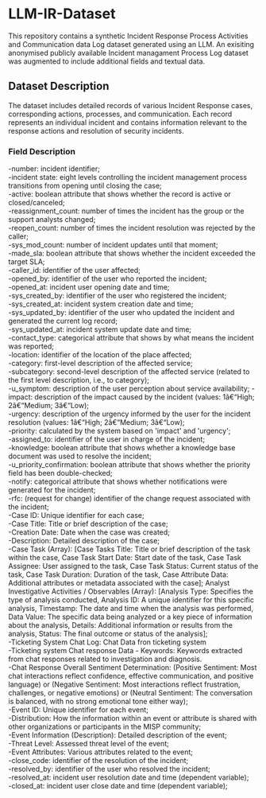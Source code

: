 # LLM-IR-Dataset

This repository contains a synthetic Incident Response Process Activities and Communication data Log dataset generated using an LLM. An exisiting anonymised publicly available Incident managament Process Log dataset was augmented to include additional fields and textual data.

## Dataset Description

The dataset includes detailed records of various Incident Response cases, corresponding actions, processes, and communication. Each record represents an individual incident and contains information relevant to the response actions and resolution of security incidents.

### Field Description

-number: incident identifier; <br>
-incident state: eight levels controlling the incident management process transitions from opening until closing the case;<br>
-active: boolean attribute that shows whether the record is active or closed/canceled;<br>
-reassignment_count: number of times the incident has the group or the support analysts changed;<br>
-reopen_count: number of times the incident resolution was rejected by the caller;<br>
-sys_mod_count: number of incident updates until that moment;<br>
-made_sla: boolean attribute that shows whether the incident exceeded the target SLA;<br>
-caller_id: identifier of the user affected;<br>
-opened_by: identifier of the user who reported the incident;<br>
-opened_at: incident user opening date and time;<br>
-sys_created_by: identifier of the user who registered the incident;<br>
-sys_created_at: incident system creation date and time;<br>
-sys_updated_by: identifier of the user who updated the incident and generated the current log record;<br>
-sys_updated_at: incident system update date and time;<br>
-contact_type: categorical attribute that shows by what means the incident was reported;<br>
-location: identifier of the location of the place affected;<br>
-category: first-level description of the affected service;<br>
-subcategory: second-level description of the affected service (related to the first level description, i.e., to category);<br>
-u_symptom: description of the user perception about service availability;
-impact: description of the impact caused by the incident (values: 1â€“High; 2â€“Medium; 3â€“Low);<br>
-urgency: description of the urgency informed by the user for the incident resolution (values: 1â€“High; 2â€“Medium; 3â€“Low);<br>
-priority: calculated by the system based on 'impact' and 'urgency';<br>
-assigned_to: identifier of the user in charge of the incident;<br>
-knowledge: boolean attribute that shows whether a knowledge base document was used to resolve the incident;<br>
-u_priority_confirmation: boolean attribute that shows whether the priority field has been double-checked;<br>
-notify: categorical attribute that shows whether notifications were generated for the incident;<br>
-rfc: (request for change) identifier of the change request associated with the incident;<br>
-Case ID: Unique identifier for each case;<br>
-Case Title: Title or brief description of the case;<br>
-Creation Date: Date when the case was created;<br>
-Description: Detailed description of the case;<br>
-Case Task (Array): [Case Tasks Title: Title or brief description of the task within the case, Case Task Start Date: Start date of the task, Case Task Assignee: User assigned to the task, Case Task Status: Current status of the task, Case Task Duration: Duration of the task, Case Attribute Data: Additional attributes or metadata associated with the case];
Analyst Investigative Activities / Observables (Array): [Analysis Type: Specifies the type of analysis conducted, Analysis ID: A unique identifier for this specific analysis, Timestamp: The date and time when the analysis was performed, Data Value: The specific data being analyzed or a key piece of information about the analysis, Details: Additional information or results from the analysis, Status: The final outcome or status of the analysis];<br>
-Ticketing System Chat Log: Chat Data fron ticketing system<br>
-Ticketing system Chat response Data  - Keywords: Keywords extracted from chat responses related to investigation and diagnosis.<br>
-Chat Response Overall Sentiment Determination: (Positive Sentiment: Most chat interactions reflect confidence, effective communication, and positive language) or (Negative Sentiment: Most interactions reflect frustration, challenges, or negative emotions) or (Neutral Sentiment: The conversation is balanced, with no strong emotional tone either way);<br>
-Event ID: Unique identifier for each event;<br>
-Distribution: How the information within an event or attribute is shared with other organizations or participants in the MISP community;<br>
-Event Information (Description): Detailed description of the event;<br>
-Threat Level: Assessed threat level of the event;<br>
-Event Attributes: Various attributes related to the event;<br>
-close_code: identifier of the resolution of the incident;<br>
-resolved_by: identifier of the user who resolved the incident;<br>
-resolved_at: incident user resolution date and time (dependent variable);<br>
-closed_at: incident user close date and time (dependent variable);<br>
